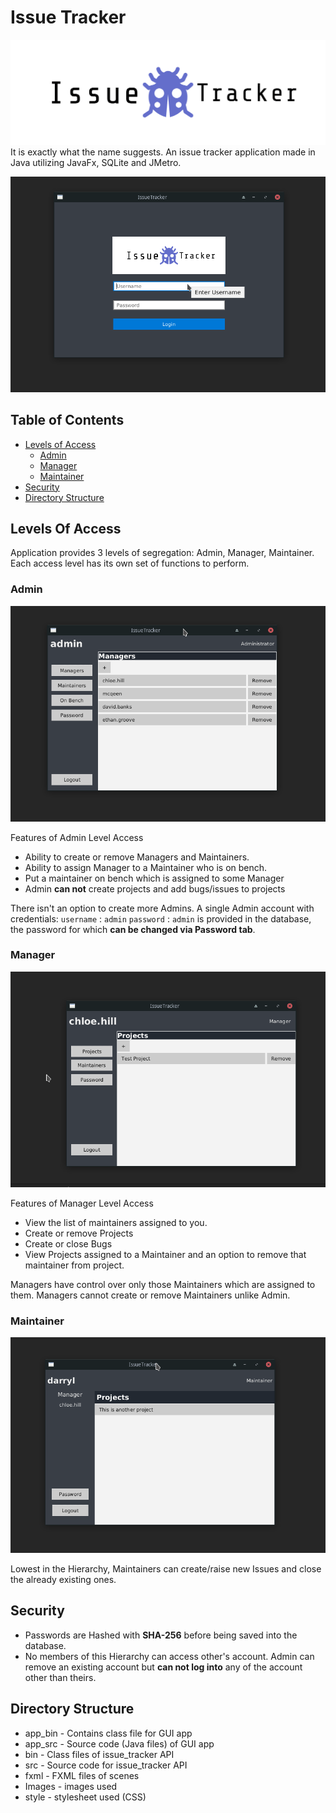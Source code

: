 # Issue Tracker
![Issue Tracker Logo](https://github.com/sethiojas/IssueTracker/blob/master/Images/header.png "Icon")
It is exactly what the name suggests. An issue tracker application made in Java utilizing JavaFx, SQLite and JMetro.

![Login](https://github.com/sethiojas/readme_images/blob/master/Issue%20Tracker/login.gif "Login")

## Table of Contents
* [Levels of Access](#levels-of-access)
    * [Admin](#admin)
    * [Manager](#manager)
    * [Maintainer](#maintainer)
* [Security](#security)
* [Directory Structure](#directory-structure)

## Levels Of Access
Application provides 3 levels of segregation: Admin, Manager, Maintainer. Each access level has its own set of functions to perform.

### Admin
![Admin panel](https://github.com/sethiojas/readme_images/blob/master/Issue%20Tracker/admin-panel.gif "Admin")

Features of Admin Level Access
*   Ability to create or remove Managers and Maintainers.
*   Ability to assign Manager to a Maintainer who is on bench.
*   Put a maintainer on bench which is assigned to some Manager
*   Admin **can not** create projects and add bugs/issues to projects

There isn't an option to create more Admins. A single Admin account with credentials:
`username` : `admin`
`password` : `admin`
is provided in the database, the password for which **can be changed via Password tab**.

### Manager
![Manager Panel](https://github.com/sethiojas/readme_images/blob/master/Issue%20Tracker/manager-panel.gif "Manager")

Features of Manager Level Access
*   View the list of maintainers assigned to you.
*   Create or remove Projects
*   Create or close Bugs
*   View Projects assigned to a Maintainer and an option to remove
    that maintainer from project.

Managers have control over only those Maintainers which are assigned to them.
Managers cannot create or remove Maintainers unlike Admin.

### Maintainer
![Maintainer Panel](https://github.com/sethiojas/readme_images/blob/master/Issue%20Tracker/maintainer-panel.gif "Maintainer")

Lowest in the Hierarchy, Maintainers can create/raise new Issues and close the already existing
ones.

## Security
*   Passwords are Hashed with **SHA-256** before being saved into the database.
*   No members of this Hierarchy can access other's account. Admin can remove an existing
    account but **can not log into** any of the account other than theirs.

## Directory Structure
*   app_bin - Contains class file for GUI app
*   app_src - Source code (Java files) of GUI app
*   bin - Class files of issue_tracker API
*   src - Source code for issue_tracker API
*   fxml - FXML files of scenes
*   Images - images used
*   style - stylesheet used (CSS)